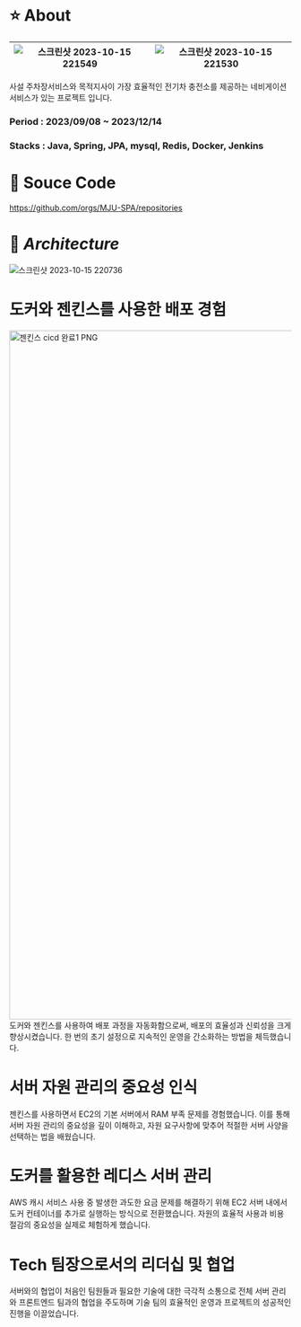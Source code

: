 # :star: About
|![스크린샷 2023-10-15 221549](https://github.com/user-attachments/assets/f3ea6ae4-ad98-47ba-be79-a79d27e8e226) |![스크린샷 2023-10-15 221530](https://github.com/user-attachments/assets/8e1f644b-1bbe-4fdc-9e05-c897d540ba8e)|
|---|---|

사설 주차장서비스와 목적지사이 가장 효율적인 전기차 충전소를 제공하는 네비게이션 서비스가 있는 프로젝트 입니다.  

### Period : 2023/09/08 ~ 2023/12/14
### Stacks : Java, Spring, JPA, mysql, Redis, Docker, Jenkins

# :page_facing_up: Souce Code
https://github.com/orgs/MJU-SPA/repositories  

# 🔎 ***Architecture***
![스크린샷 2023-10-15 220736](https://github.com/user-attachments/assets/bd41708b-378a-4462-a95f-8b354f26bcd4)

# 도커와 젠킨스를 사용한 배포 경험
<img width="1227" alt="젠킨스 cicd 완료1 PNG" src="https://github.com/user-attachments/assets/3209f524-f133-4ade-941c-ef3b546542d3">  
도커와 젠킨스를 사용하여 배포 과정을 자동화함으로써, 배포의 효율성과 신뢰성을 크게 향상시켰습니다. 한 번의 초기 설정으로 지속적인 운영을 간소화하는 방법을 체득했습니다.

# 서버 자원 관리의 중요성 인식
젠킨스를 사용하면서 EC2의 기본 서버에서 RAM 부족 문제를 경험했습니다. 이를 통해 서버 자원 관리의 중요성을 깊이 이해하고, 자원 요구사항에 맞추어 적절한 서버 사양을 선택하는 법을 배웠습니다.

# 도커를 활용한 레디스 서버 관리
AWS 캐시 서비스 사용 중 발생한 과도한 요금 문제를 해결하기 위해 EC2 서버 내에서 도커 컨테이너를 추가로 실행하는 방식으로 전환했습니다. 자원의 효율적 사용과 비용 절감의 중요성을 실제로 체험하게 했습니다.

# Tech 팀장으로서의 리더십 및 협업
서버와의 협업이 처음인 팀원들과 필요한 기술에 대한 극각적 소통으로 전체 서버 관리와 프론트엔드 팀과의 협업을 주도하며 기술 팀의 효율적인 운영과 프로젝트의 성공적인 진행을 이끌었습니다.  
